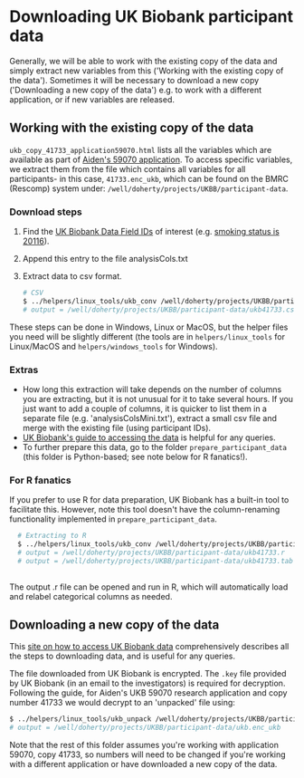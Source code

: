 # Downloading UK Biobank participant data

Generally, we will be able to work with the existing copy of the data and simply extract new variables from this ('Working with the existing copy of the data'). Sometimes it will be necessary to download a new copy ('Downloading a new copy of the data') e.g. to work with a different application, or if new variables are released. 

## Working with the existing copy of the data
`ukb_copy_41733_application59070.html` lists all the variables which are available as part of [Aiden's 59070 application](https://www.ukbiobank.ac.uk/2020/04/statistical-machine-learning-of-wearable-sensor-data-to-predict-disease-outcomes/). To access specific variables, we extract them from the file which contains all variables for all participants- in this case, `41733.enc_ukb`, which can be found on the BMRC (Rescomp) system under: `/well/doherty/projects/UKBB/participant-data`. 

### Download steps
1. Find the [UK Biobank Data Field IDs](http://biobank.ctsu.ox.ac.uk/crystal/search.cgi) of interest (e.g. [smoking status is 20116](http://biobank.ndph.ox.ac.uk/showcase/field.cgi?id=20116)).
2. Append this entry to the file analysisCols.txt
3. Extract data to csv format. 

    ```Bash
    # CSV
    $ ../helpers/linux_tools/ukb_conv /well/doherty/projects/UKBB/participant-data/ukb41733.enc_ukb csv -ianalysisCols.txt
    # output = /well/doherty/projects/UKBB/participant-data/ukb41733.csv

    ```
These steps can be done in Windows, Linux or MacOS, but the helper files you need will be slightly different (the tools are in `helpers/linux_tools` for Linux/MacOS and `helpers/windows_tools` for Windows). 

### Extras
 - How long this extraction will take depends on the number of columns you are extracting, but it is not unusual for it to take several hours. If you just want to add a couple of columns, it is quicker to list them in a separate file (e.g. 'analysisColsMini.txt'), extract a small csv file and merge with the existing file (using participant IDs). 
 - [UK Biobank's guide to accessing the data](https://biobank.ctsu.ox.ac.uk/~bbdatan/Accessing_UKB_data_v2.1.pdf) is helpful for any queries. 
 - To further prepare this data, go to the folder `prepare_participant_data` (this folder is Python-based; see note below for R fanatics!).

### For R fanatics
If you prefer to use R for data preparation, UK Biobank has a built-in tool to facilitate this. However, note this tool doesn't have the column-renaming functionality implemented in `prepare_participant_data`.  

```Bash 
  # Extracting to R 
  $ ../helpers/linux_tools/ukb_conv /well/doherty/projects/UKBB/participant-data/ukb41733.enc_ukb r -ianalysisCols.txt
  # output = /well/doherty/projects/UKBB/participant-data/ukb41733.r
  # output = /well/doherty/projects/UKBB/participant-data/ukb41733.tab
   
```
The output .r file can be opened and run in R, which will automatically load and relabel categorical columns as needed.  


## Downloading a new copy of the data

This [site on how to access UK Biobank data](http://biobank.ctsu.ox.ac.uk/crystal/exinfo.cgi?src=AccessingData) comprehensively describes all the steps to downloading data, and is useful for any queries. 

The file downloaded from UK Biobank is encrypted. The `.key` file provided by UK Biobank (in an email to the investigators) is required for decryption. Following the guide, for Aiden's UKB 59070 research application and copy number 41733 we would decrypt to an 'unpacked' file using: 
  ```Bash
  $ ../helpers/linux_tools/ukb_unpack /well/doherty/projects/UKBB/participant_info/ukb41733.enc k59070r41733.key
  # output = /well/doherty/projects/UKBB/participant-data/ukb.enc_ukb
  ```
Note that the rest of this folder assumes you're working with application 59070, copy 41733, so numbers will need to be changed if you're working with a different application or have downloaded a new copy of the data. 
